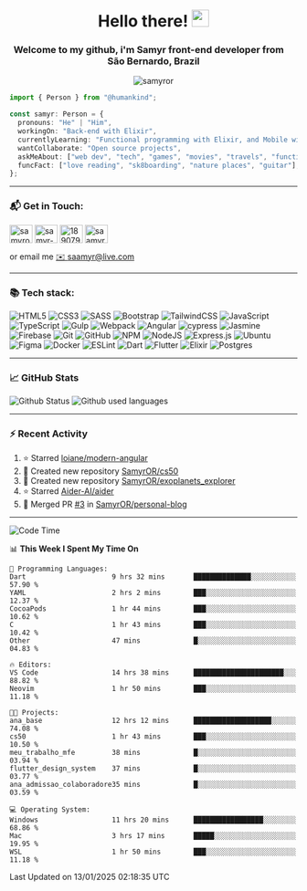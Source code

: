 <h1 align="center">Hello there! <img src="https://raw.githubusercontent.com/iampavangandhi/iampavangandhi/master/gifs/Hi.gif" width="30px"></h1>
<h3 align="center">Welcome to my github, i'm Samyr front-end developer from  <img src="https://cdn-icons-png.flaticon.com/512/197/197386.png" width="13"/>  <b>São Bernardo, Brazil</b></h3>

<p align="center"> <img src="https://komarev.com/ghpvc/?username=samyror&label=Profile%20views&color=0e75b6&style=flat" alt="samyror" /> </p>

```typescript
import { Person } from "@humankind";

const samyr: Person = {
  pronouns: "He" | "Him",
  workingOn: "Back-end with Elixir",
  currentlyLearning: "Functional programming with Elixir, and Mobile with Flutter",
  wantCollaborate: "Open source projects",
  askMeAbout: ["web dev", "tech", "games", "movies", "travels", "functional programming", "mobile"],
  funcFact: ["love reading", "sk8boarding", "nature places", "guitar"],
};
```

---

### 📬 Get in Touch:

<p align="left">
<a href="https://codepen.io/samyror" target="blank"><img align="center" src="https://cdn.jsdelivr.net/gh/devicons/devicon/icons/codepen/codepen-plain.svg" alt="samyror" height="32" width="40" /></a>
<a href="https://linkedin.com/in/samyr-ribeiro-82a720145" target="blank"><img align="center" src="https://cdn.jsdelivr.net/gh/devicons/devicon/icons/linkedin/linkedin-plain.svg" alt="samyr-ribeiro-82a720145" height="32" width="40" /></a>
<a href="https://pt.stackoverflow.com/users/189079" target="blank"><img align="center"  src="https://cdn.jsdelivr.net/npm/simple-icons@v5/icons/stackoverflow.svg" alt="189079" height="32" width="40" /></a>
<a href="https://www.hackerrank.com/saamyr" target="blank"><img align="center" src="https://cdn.jsdelivr.net/npm/simple-icons@v5/icons/hackerrank.svg" alt="saamyr" height="32" width="40" /></a>
</p>

or email me [✉️ saamyr@live.com](mailto:saamyr@live.com)

---

### 📚 Tech stack:

![HTML5](https://img.shields.io/badge/html5-%23E34F26.svg?style=for-the-badge&logo=html5&logoColor=white)
![CSS3](https://img.shields.io/badge/css3-%231572B6.svg?style=for-the-badge&logo=css3&logoColor=white)
![SASS](https://img.shields.io/badge/SASS-hotpink.svg?style=for-the-badge&logo=SASS&logoColor=white)
![Bootstrap](https://img.shields.io/badge/bootstrap-%23563D7C.svg?style=for-the-badge&logo=bootstrap&logoColor=white)
![TailwindCSS](https://img.shields.io/badge/tailwindcss-%2338B2AC.svg?style=for-the-badge&logo=tailwind-css&logoColor=white)
![JavaScript](https://img.shields.io/badge/javascript-%23323330.svg?style=for-the-badge&logo=javascript&logoColor=%23F7DF1E)
![TypeScript](https://img.shields.io/badge/typescript-%23007ACC.svg?style=for-the-badge&logo=typescript&logoColor=white)
![Gulp](https://img.shields.io/badge/GULP-%23CF4647.svg?style=for-the-badge&logo=gulp&logoColor=white)
![Webpack](https://img.shields.io/badge/webpack-%238DD6F9.svg?style=for-the-badge&logo=webpack&logoColor=black)
![Angular](https://img.shields.io/badge/angular-%23DD0031.svg?style=for-the-badge&logo=angular&logoColor=white)
![cypress](https://img.shields.io/badge/-cypress-%23E5E5E5?style=for-the-badge&logo=cypress&logoColor=058a5e)
![Jasmine](https://img.shields.io/badge/-Jasmine-%238A4182?style=for-the-badge&logo=Jasmine&logoColor=white)
![Firebase](https://img.shields.io/badge/firebase-%23039BE5.svg?style=for-the-badge&logo=firebase)
![Git](https://img.shields.io/badge/git-%23F05033.svg?style=for-the-badge&logo=git&logoColor=white)
![GitHub](https://img.shields.io/badge/github-%23121011.svg?style=for-the-badge&logo=github&logoColor=white)
![NPM](https://img.shields.io/badge/NPM-%23000000.svg?style=for-the-badge&logo=npm&logoColor=white)
![NodeJS](https://img.shields.io/badge/node.js-6DA55F?style=for-the-badge&logo=node.js&logoColor=white)
![Express.js](https://img.shields.io/badge/express.js-%23404d59.svg?style=for-the-badge&logo=express&logoColor=%2361DAFB)
![Ubuntu](https://img.shields.io/badge/Ubuntu-E95420?style=for-the-badge&logo=ubuntu&logoColor=white)
![Figma](https://img.shields.io/badge/figma-%23F24E1E.svg?style=for-the-badge&logo=figma&logoColor=white)
![Docker](https://img.shields.io/badge/docker-%230db7ed.svg?style=for-the-badge&logo=docker&logoColor=white)
![ESLint](https://img.shields.io/badge/ESLint-4B3263?style=for-the-badge&logo=eslint&logoColor=white)
![Dart](https://img.shields.io/badge/dart-%230175C2.svg?style=for-the-badge&logo=dart&logoColor=white)
![Flutter](https://img.shields.io/badge/Flutter-%2302569B.svg?style=for-the-badge&logo=Flutter&logoColor=white)
![Elixir](https://img.shields.io/badge/elixir-%234B275F.svg?style=for-the-badge&logo=elixir&logoColor=white)
![Postgres](https://img.shields.io/badge/postgres-%23316192.svg?style=for-the-badge&logo=postgresql&logoColor=white)

---

### 📈 GitHub Stats

![Github Status](https://github-readme-stats.vercel.app/api?username=SamyrOR&show_icons=true&bg_color=FFF&title_color=b80f0a&text_color=000&icon_color=b80f0a&border_color=a9a9a9&line_height=20)
![Github used languages](https://github-readme-stats.vercel.app/api/top-langs?username=samyror&show_icons=true&locale=en&layout=compact&bg_color=FFF&title_color=b80f0a&text_color=000&icon_color=b80f0a&border_color=a9a9a9)

---

### ⚡ Recent Activity

<!--RECENT_ACTIVITY:start-->
1. ⭐ Starred [loiane/modern-angular](https://github.com/loiane/modern-angular)
2. 📔 Created new repository [SamyrOR/cs50](https://github.com/SamyrOR/cs50)
3. 📔 Created new repository [SamyrOR/exoplanets_explorer](https://github.com/SamyrOR/exoplanets_explorer)
4. ⭐ Starred [Aider-AI/aider](https://github.com/Aider-AI/aider)
5. 🎉 Merged PR [#3](https://github.com/SamyrOR/personal-blog/pull/3) in [SamyrOR/personal-blog](https://github.com/SamyrOR/personal-blog)
<!--RECENT_ACTIVITY:end-->

---

<!--START_SECTION:waka-->
![Code Time](http://img.shields.io/badge/Code%20Time-2%2C626%20hrs%208%20mins-blue)

📊 **This Week I Spent My Time On** 

```text
💬 Programming Languages: 
Dart                     9 hrs 32 mins       ██████████████░░░░░░░░░░░   57.90 % 
YAML                     2 hrs 2 mins        ███░░░░░░░░░░░░░░░░░░░░░░   12.37 % 
CocoaPods                1 hr 44 mins        ███░░░░░░░░░░░░░░░░░░░░░░   10.62 % 
C                        1 hr 43 mins        ███░░░░░░░░░░░░░░░░░░░░░░   10.42 % 
Other                    47 mins             █░░░░░░░░░░░░░░░░░░░░░░░░   04.83 % 

🔥 Editors: 
VS Code                  14 hrs 38 mins      ██████████████████████░░░   88.82 % 
Neovim                   1 hr 50 mins        ███░░░░░░░░░░░░░░░░░░░░░░   11.18 % 

🐱‍💻 Projects: 
ana_base                 12 hrs 12 mins      ███████████████████░░░░░░   74.08 % 
cs50                     1 hr 43 mins        ███░░░░░░░░░░░░░░░░░░░░░░   10.50 % 
meu_trabalho_mfe         38 mins             █░░░░░░░░░░░░░░░░░░░░░░░░   03.94 % 
flutter_design_system    37 mins             █░░░░░░░░░░░░░░░░░░░░░░░░   03.77 % 
ana_admissao_colaboradore35 mins             █░░░░░░░░░░░░░░░░░░░░░░░░   03.59 % 

💻 Operating System: 
Windows                  11 hrs 20 mins      █████████████████░░░░░░░░   68.86 % 
Mac                      3 hrs 17 mins       █████░░░░░░░░░░░░░░░░░░░░   19.95 % 
WSL                      1 hr 50 mins        ███░░░░░░░░░░░░░░░░░░░░░░   11.18 % 
```


 Last Updated on 13/01/2025 02:18:35 UTC
<!--END_SECTION:waka-->
